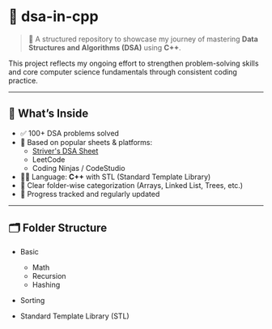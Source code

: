 # 📘 dsa-in-cpp

> 🚀 A structured repository to showcase my journey of mastering **Data Structures and Algorithms (DSA)** using **C++**.

This project reflects my ongoing effort to strengthen problem-solving skills and core computer science fundamentals through consistent coding practice.

---

## 🧠 What’s Inside

- ✅ 100+ DSA problems solved
- 🚀 Based on popular sheets & platforms:
  - [Striver's DSA Sheet](https://takeuforward.org/)
  - LeetCode
  - Coding Ninjas / CodeStudio
- 👨‍💻 Language: **C++** with STL (Standard Template Library)
- 🧾 Clear folder-wise categorization (Arrays, Linked List, Trees, etc.)
- 📌 Progress tracked and regularly updated

---

## 🗂️ Folder Structure
- Basic 
    - Math
    - Recursion
    - Hashing
  
- Sorting
   
- Standard Template Library (STL)


